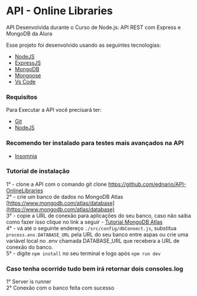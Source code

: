 # API - Online Libraries

API Desenvolvida durante o Curso de Node.js: API REST com Express e MongoDB da Alura

Esse projeto foi desenvolvido usando as seguintes tecnologias:

- [NodeJS](https://nodejs.org/pt-br/)<br />
- [ExpressJS](https://expressjs.com/)<br />
- [MongoDB](https://www.mongodb.com/)<br />
- [Mongoose](https://mongoosejs.com/)<br />
- [Vs Code](https://code.visualstudio.com/)

### Requisitos

Para Executar a API você precisará ter:
* [Git](https://git-scm.com)<br />
* [NodeJS](https://www.npmjs.com/)

### Recomendo ter instalado para testes mais avançados na API

* [Insomnia](https://insomnia.rest/)

### Tutorial de instalação
1° - clone a API com o comando git clone https://github.com/ednario/API-OnlineLibraries<br />
2° - crie um banco de dados no MongoDB Atlas [https://www.mongodb.com/atlas/database](https://www.mongodb.com/atlas/database)<br />
3° - copie a URL de conexão para aplicações do seu banco, caso não saiba como fazer isso clique no link a seguir - [Tutorial MongoDB Atlas](https://medium.com/reprogramabr/conectando-no-banco-de-dados-cloud-mongodb-atlas-bca63399693f)<br />
4° - vá até o seguinte endereço <code>./src/config/dbConnect.js</code>, substitua <code>process.env.DATABASE_URL</code> pela URL do seu banco entre aspas ou crie uma variável local no .env chamada DATABASE_URL que recebera a URL de conexão do banco.<br />
5° - digite <code>npm install</code> no seu terminal e logo após <code>npm run dev</code><br />

### Caso tenha ocorrido tudo bem irá retornar dois consoles.log
1° Server is runner<br />
2° Conexão com o banco feita com sucesso
